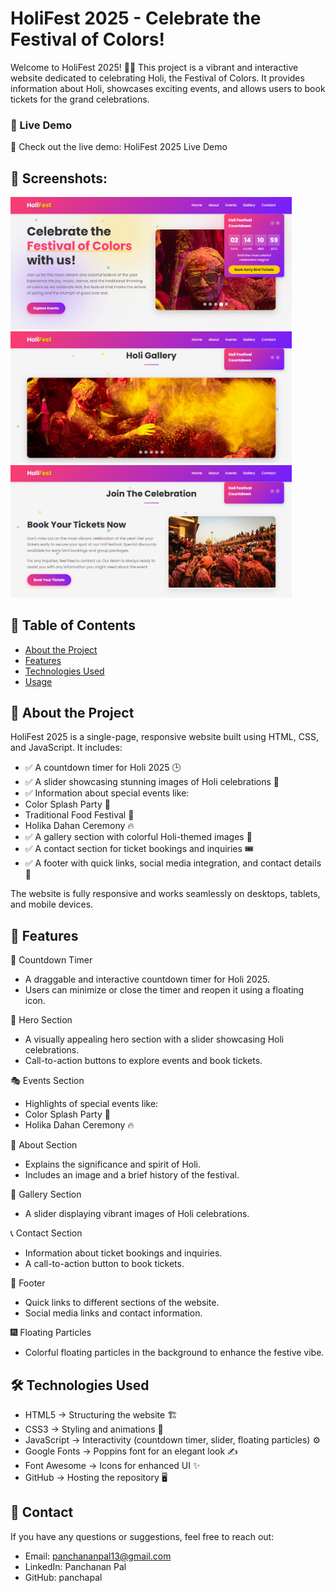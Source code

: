 # HoliFest 2025 - Celebrate the Festival of Colors!
Welcome to HoliFest 2025! 🎨✨ This project is a vibrant and interactive website dedicated to celebrating Holi, the Festival of Colors. It provides information about Holi, showcases exciting events, and allows users to book tickets for the grand celebrations.

### 🌟 Live Demo
🔗 Check out the live demo: HoliFest 2025 Live Demo

## 📸 Screenshots:
<img width="450px;" src="https://github.com/panchapal/Holi-2025/blob/main/img/12.png"/>
<img width="450px;" src="https://github.com/panchapal/Holi-2025/blob/main/img/13.png"/>
<img width="450px;" src="https://github.com/panchapal/Holi-2025/blob/main/img/14.png"/>

## 🌸 Table of Contents
- [About the Project](#AbouttheProject)
- [Features](#features)
- [Technologies Used](#TechnologiesUsed)
- [Usage](#Usage)

## 🌈 About the Project

HoliFest 2025 is a single-page, responsive website built using HTML, CSS, and JavaScript. It includes:
- ✅ A countdown timer for Holi 2025 🕒
- ✅ A slider showcasing stunning images of Holi celebrations 🎉
- ✅ Information about special events like:
- Color Splash Party 🌈
- Traditional Food Festival 🍛
- Holika Dahan Ceremony 🔥
- ✅ A gallery section with colorful Holi-themed images 📸
- ✅ A contact section for ticket bookings and inquiries 🎟️
- ✅ A footer with quick links, social media integration, and contact details 📱

The website is fully responsive and works seamlessly on desktops, tablets, and mobile devices.

## 🚀 Features

🎯 Countdown Timer
- A draggable and interactive countdown timer for Holi 2025.
- Users can minimize or close the timer and reopen it using a floating icon.

🎨 Hero Section
- A visually appealing hero section with a slider showcasing Holi celebrations.
- Call-to-action buttons to explore events and book tickets.

🎭 Events Section
- Highlights of special events like:
- Color Splash Party 🌈
- Holika Dahan Ceremony 🔥

📖 About Section
- Explains the significance and spirit of Holi.
- Includes an image and a brief history of the festival.

📸 Gallery Section
- A slider displaying vibrant images of Holi celebrations.

📞 Contact Section
- Information about ticket bookings and inquiries.
- A call-to-action button to book tickets.

🦶 Footer
- Quick links to different sections of the website.
- Social media links and contact information.

🎆 Floating Particles
- Colorful floating particles in the background to enhance the festive vibe.

## 🛠️ Technologies Used
- HTML5 → Structuring the website 🏗️
- CSS3 → Styling and animations 🎨
- JavaScript → Interactivity (countdown timer, slider, floating particles) ⚙️
- Google Fonts → Poppins font for an elegant look ✍️
- Font Awesome → Icons for enhanced UI ✨
- GitHub → Hosting the repository 🖥️

## 📧 Contact
If you have any questions or suggestions, feel free to reach out:
- Email: panchananpal13@gmail.com
- LinkedIn: Panchanan Pal
- GitHub: panchapal





